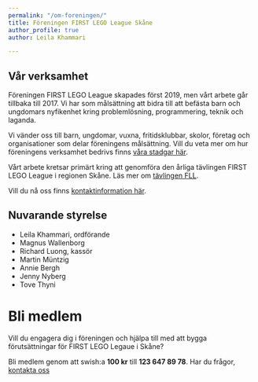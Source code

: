 ```yaml
---
permalink: "/om-foreningen/"
title: Föreningen FIRST LEGO League Skåne
author_profile: true
author: Leila Khammari

---
```

## Vår verksamhet

Föreningen FIRST LEGO League skapades först 2019, men vårt arbete går tillbaka till 2017. Vi har som målsättning att bidra till att befästa barn och ungdomars nyfikenhet kring problemlösning, programmering, teknik och laganda. 

Vi vänder oss till barn, ungdomar, vuxna, fritidsklubbar, skolor, företag och organisationer som delar föreningens målsättning. Vill du veta mer om hur föreningens verksamhet bedrivs finns [våra stadgar här](/uploads/2019-stadgar-for-foreningen-first-lego-league-skane.pdf).

Vårt arbete kretsar primärt kring att genomföra den årliga tävlingen FIRST LEGO League i regionen Skåne. Läs mer om [tävlingen FLL](/intresse/om-fll/).

Vill du nå oss finns [kontaktinformation här](/kontakt/).

## Nuvarande styrelse

* Leila Khammari, ordförande
* Magnus Wallenborg
* Richard Luong, kassör
* Martin Müntzig
* Annie Bergh
* Jenny Nyberg
* Tove Thyni

# Bli medlem

Vill du engagera dig i föreningen och hjälpa till med att bygga förutsättningar för FIRST LEGO Legaue i Skåne?

Bli medlem genom att swish:a **100 kr** till **123 647 89 78**. Har du frågor, [kontakta oss](/kontakt/)